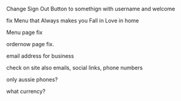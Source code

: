 Change Sign Out Button to somethign with username and welcome

fix Menu that Always makes you
Fall in Love in home

Menu page fix

ordernow page fix. 

email address for business

check on site also emails, social links, phone numbers

only aussie phones?

what currency?

